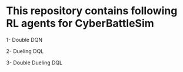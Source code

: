 # This repository contains following RL agents for CyberBattleSim
1- Double DQN

2- Dueling DQL

3- Double Dueling DQL
